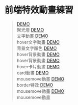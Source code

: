 # 前端特效動畫練習

> <a href="https://chao99152.github.io/testdemo/index.html">DEMO</a><br/>聚光燈
> <a href="https://chao99152.github.io/testdemo/index2.html">DEMO</a><br/>文字動畫
> <a href="https://chao99152.github.io/testdemo/index3.html">DEMO</a><br/>hover文字動畫
> <a href="https://chao99152.github.io/testdemo/index4.html">DEMO</a><br/>背景文字顏色
> <a href="https://chao99152.github.io/testdemo/index5.html">DEMO</a><br/>hover背景動畫
> <a href="https://chao99152.github.io/testdemo/index6.html">DEMO</a><br/>hover背景動畫
> <a href="https://chao99152.github.io/testdemo/index7.html">DEMO</a><br/>hover卡片動畫
> <a href="https://chao99152.github.io/testdemo/index8.html">DEMO</a><br/>card動畫
> <a href="https://chao99152.github.io/testdemo/index9.html">DEMO</a><br/>mousemove動畫
> <a href="https://chao99152.github.io/testdemo/index10.html">DEMO</a><br/>border特效
> <a href="https://chao99152.github.io/testdemo/index11.html">DEMO</a><br/>mousemove動畫
> <a href="https://chao99152.github.io/testdemo/index12.html">DEMO</a><br/>mousemove動畫